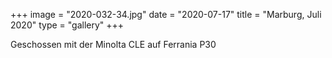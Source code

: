 +++
image = "2020-032-34.jpg"
date = "2020-07-17"
title = "Marburg, Juli 2020"
type = "gallery"
+++

Geschossen mit der Minolta CLE auf Ferrania P30
